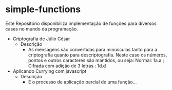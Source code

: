 # simple-functions
Este Repositório disponibiliza implementação de funções para diversos cases no mundo da programação.

- Criptografia de Júlio César
  - Descrição
    - As mensagens são convertidas para minúsculas tanto para a criptografia quanto para descriptografia. Neste caso os números, pontos e outros caracteres são mantidos, ou seja: Normal: 1a.a ; Cifrada com adição de 3 letras : 1d.d
- Aplicando Currying com javascript
  - Descrição
    - É o processo de aplicação parcial de uma função...
